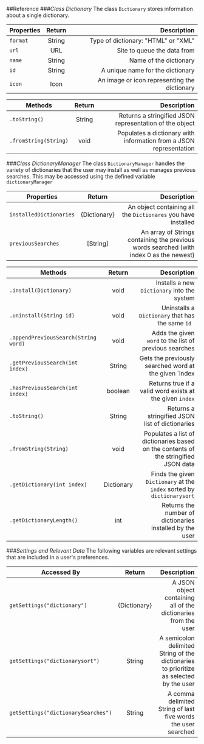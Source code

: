 ##Reference
###*Class Dictionary*
The class `Dictionary` stores information about a single dictionary.

| Properties   | Return  | Description                                 |
| ----------   | :-----: | ------------------------------------------: |  
| `format`     | String  | Type of dictionary: "HTML" or "XML"         |
| `url`        | URL     | Site to queue the data from                 | 
| `name  `     | String  | Name of the dictionary                      |
| `id  `       | String  | A unique name for the dictionary            |
| `icon    `   | Icon    | An image or icon representing the dictionary|

| Methods    | Return  | Description                                                       |
| ---------- | :-----: | ----------------------------------------------------------------: |
| `.toString()` | String    | Returns a stringified JSON representation of the object                    |
| `.fromString(String)`   | void    | Populates a dictionary with information from a JSON representation |

###*Class DictionaryManager*
The class `DictionaryManager` handles the variety of dictionaries that the user may install as well as manages previous searches. This may be accessed using the defined variable `dictionaryManager`

| Properties   | Return  | Description                                 |
| ----------   | :-----: | ------------------------------------------: |  
| `installedDictionaries`     | {Dictionary}  | An object containing all the `Dictionares` you have installed       |
| `previousSearches`     | [String]  | An array of Strings containing the previous words searched (with index 0 as the newest) |

| Methods    | Return  | Description                                                       |
| ---------- | :-----: | ----------------------------------------------------------------: |
| `.install(Dictionary)` | void    | Installs a new `Dictionary` into the system                 |
| `.uninstall(String id)` | void    | Uninstalls a `Dictionary` that has the same `id `             |
| `.appendPreviousSearch(String word)` | void    | Adds the given `word` to the list of previous searches             |
| `.getPreviousSearch(int index)` | String    | Gets the previously searched word at the given `index            |
| `.hasPreviousSearch(int index)` | boolean    | Returns true if a valid word exists at the given `index`            |
| `.toString()` | String    | Returns a stringified JSON list of dictionaries          |
| `.fromString(String)` | void    | Populates a list of dictionaries based on the contents of the stringified JSON data       | 
| `.getDictionary(int index)` | Dictionary    | Finds the given `Dictionary` at the `index` sorted by `dictionarysort`        |
| `.getDictionaryLength()` | int    | Returns the number of dictionaries installed by the user        |

###*Settings and Relevant Data*
The following variables are relevant settings that are included in a user's preferences.

| Accessed By    | Return  | Description                                                       |
| ---------- | :-----: | ----------------------------------------------------------------: |
| `getSettings("dictionary")` | {Dictionary}    | A JSON object containing all of the dictionaries from the user             |
| `getSettings("dictionarysort")` | String    | A semicolon delimited String of the dictionaries to prioritize as selected by the user        |
| `getSettings("dictionarySearches")` | String    | A comma delimited String of last five words the user searched        |
